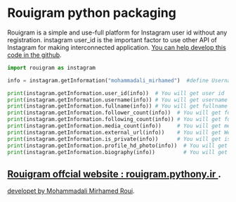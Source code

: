 # Rouigram python packaging

Rouigram is a simple and use-full platform for Instagram user id 
without any registration. instagram user_id is the important factor 
to use other API of Instagram for making interconnected application.
[You can help develop this code in the github][src]. 

```python
import rouigram as instagram

info = instagram.getInformation("mohammadali_mirhamed")  #define Username

print(instagram.getInformation.user_id(info))  # You will get user id
print(instagram.getInformation.username(info)) # You will get username
print(instagram.getInformation.fullname(info)) # You will get fullname
print(instagram.getInformation.follower_count(info))  # You will get follower count
print(instagram.getInformation.following_count(info)) # You will get following count
print(instagram.getInformation.media_count(info))     # You will get media_count
print(instagram.getInformation.external_url(info))    # You will get Website link
print(instagram.getInformation.is_private(info))      # You will get is_private
print(instagram.getInformation.profile_hd_photo(info))  # You will get FullHd profile Image
print(instagram.getInformation.biography(info))         # You will get biography
```


[Rouigram offcial website : rouigram.pythony.ir ][web].
----
[developet by Mohammadali Mirhamed Roui][rst].

[src]: https://github.com/MohammadaliMirhamed/rouigram.py
[web]: https://www.mirhamedrooy.ir/rouigram/
[rst]: https://www.mirhamedrooy.ir
